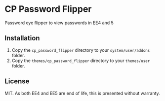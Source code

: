 # CP Password Flipper

Password eye flipper to view passwords in EE4 and 5

## Installation

1. Copy the `cp_password_flipper` directory to your `system/user/addons` folder.
2. Copy the `themes/cp_password_flipper` directory to your `themes/user` folder.

## License

MIT. As both EE4 and EE5 are end of life, this is presented without warranty.